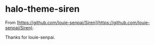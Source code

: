 # halo-theme-siren

From [https://github.com/louie-senpai/Siren](https://github.com/louie-senpai/Siren).

Thanks for louie-senpai.
